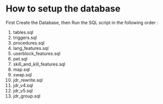 # How to setup the database
First Create the Database, then Run the SQL script in the following order :
1. tables.sql
2. triggers.sql
3. procedures.sql
4. lang_features.sql
5. userblock_features.sql
6. pet.sql
7. skill_and_kill_features.sql
8. map.sql
9. swap.sql
10. jdr_rewrite.sql
11. jdr_v4.sql
12. jdr_v5.sql
12. jdr_group.sql
